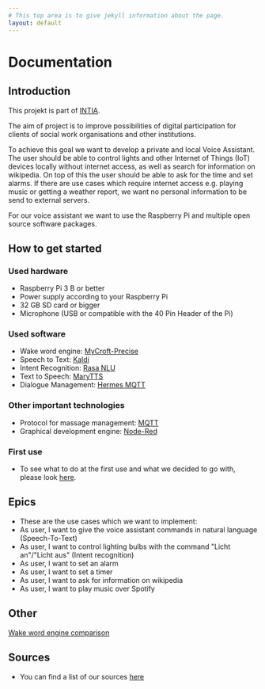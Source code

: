 ```yaml
---
# This top area is to give jekyll information about the page.
layout: default
---
```

# Documentation

## Introduction

This projekt is part of [INTIA](https://dites.web.th-koeln.de/forschung/projekte/research-projects-intia/).

The aim of project is to improve possibilities of digital participation for clients of social work organisations and other
institutions.   

To achieve this goal we want to develop a private and local Voice Assistant. The user should be able to control lights and 
other Internet of Things (IoT) devices locally without internet access, as well as search for information on wikipedia.
On top of this the user should be able to ask for the time and set alarms. If there are use cases which require internet 
access e.g. playing music or getting a weather report, we want no personal information to be send to external servers.

For our voice assistant we want to use the Raspberry Pi and multiple open source software packages.


## How to get started
### Used hardware
- Raspberry Pi 3 B or better
- Power supply according to your Raspberry Pi
- 32 GB SD card or bigger
- Microphone (USB or compatible with the 40 Pin Header of the Pi)

### Used software
- Wake word engine: [MyCroft-Precise](./pages/mycroft.md)
- Speech to Text: [Kaldi](./pages/kaldi.md)
- Intent Recognition: [Rasa NLU](pages/rasanlu.md)
- Text to Speech: [MaryTTS](./pages/marytts.md) 
- Dialogue Management: [Hermes MQTT](./pages/hermesmqtt.md)

### Other important technologies 
- Protocol for massage management: [MQTT](./pages/mqtt.md) 
- Graphical development engine: [Node-Red](./pages/node-red.md)

### First use
- To see what to do at the first use and what we decided to go with, please look [here](./pages/first-use.md).

## Epics
- These are the use cases which we want to implement:
- As user, I want to give the voice assistant commands in natural language (Speech-To-Text)
- As user, I want to control lighting bulbs with the command "Licht an"/"Licht aus" (Intent recognition)
- As user, I want to set an alarm
- As user, I want to set a timer
- As user, I want to ask for information on wikipedia
- As user, I want to play music over Spotify

## Other

[Wake word engine comparison](pages/wake-word-engine-comparrison.md)

## Sources
- You can find a list of our sources [here](./pages/source-links.md)

